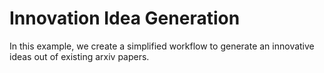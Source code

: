 # Innovation Idea Generation

In this example, we create a simplified workflow to generate an innovative ideas out of existing arxiv papers.
